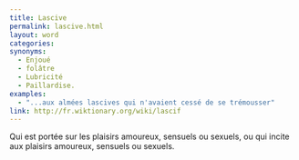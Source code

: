 ```yaml
---
title: Lascive
permalink: lascive.html
layout: word
categories:
synonyms:
  - Enjoué
  - folâtre
  - Lubricité
  - Paillardise.
examples:
  - "...aux almées lascives qui n'avaient cessé de se trémousser"
link: http://fr.wiktionary.org/wiki/lascif
---
```


Qui est portée sur les plaisirs amoureux, sensuels ou sexuels, ou qui incite aux plaisirs amoureux, sensuels ou sexuels. 

